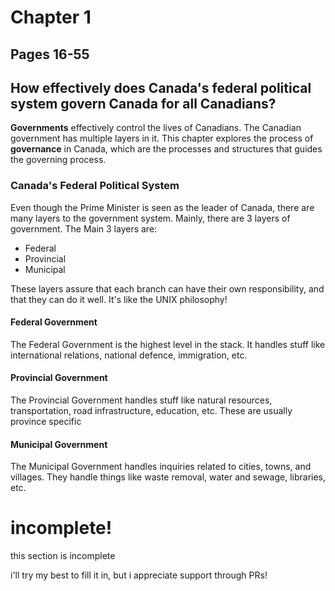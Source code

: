 # Chapter 1
## Pages 16-55

## How effectively does Canada's federal political system govern Canada for all Canadians?

**Governments** effectively control the lives of Canadians. The Canadian government has multiple layers in it. This chapter explores the process of **governance** in Canada, which are the processes and structures that guides the governing process.

### Canada's Federal Political System
Even though the Prime Minister is seen as the leader of Canada, there are many layers to the government system. Mainly, there are 3 layers of government. 
The Main 3 layers are:

- Federal
- Provincial
- Municipal

These layers assure that each branch can have their own responsibility, and that they can do it well. It's like the UNIX philosophy!

#### Federal Government
The Federal Government is the highest level in the stack. It handles stuff like international relations, national defence, immigration, etc.

#### Provincial Government
The Provincial Government handles stuff like natural resources, transportation, road infrastructure, education, etc. These are usually province specific

#### Municipal Government
The Municipal Government handles inquiries related to cities, towns, and villages. They handle things like waste removal, water and sewage, libraries, etc.

# incomplete!
this section is incomplete

i'll try my best to fill it in, but i appreciate support through PRs!
